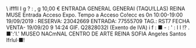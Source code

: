 \ ifffll I g ? : , g 10,00 € ENTRADA GENERAL GENERAI (TAQU!LLAS) REINA MUSE Entrada Acceso Expo. Tempo a Acceso Co!ecc es 0n 10:00-19:00 19/09/2019 : RESERVA: 23042669 ENTRADA: 77555709 TAG.: RST7 FECHA VENTA- 19/09/20 9 14:24 GIF. Q2828032I (Exento de IVA) i f : ■ - : ' : I I !? . ■':'I.' MUSEO NACmNAL CENTRO DE ARTE REINA SOFIA Ange!es Santos Ifrlul·■!
